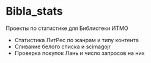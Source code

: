 # Bibla_stats

Проекты по статистике для Библиотеки ИТМО

- Статистика ЛитРес по жанрам и типу контента
- Сливание белого списка и scimagojr
- Проверка покупок Лань и число запросов на них
